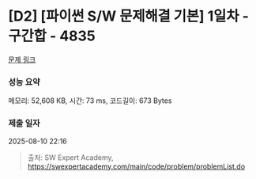 # [D2] [파이썬 S/W 문제해결 기본] 1일차 - 구간합 - 4835 

[문제 링크](https://swexpertacademy.com/main/code/problem/problemDetail.do?contestProbId=AWTLXCuapdcDFAVT) 

### 성능 요약

메모리: 52,608 KB, 시간: 73 ms, 코드길이: 673 Bytes

### 제출 일자

2025-08-10 22:16



> 출처: SW Expert Academy, https://swexpertacademy.com/main/code/problem/problemList.do